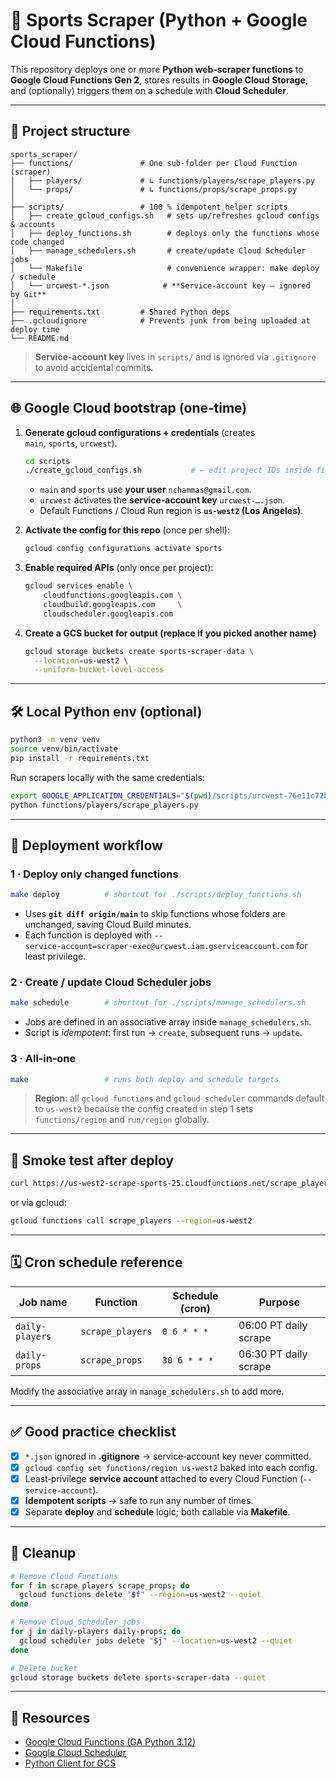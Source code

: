 # 🏀 Sports Scraper (Python + Google Cloud Functions)

This repository deploys one or more **Python web‑scraper functions** to **Google Cloud Functions Gen 2**, stores results in **Google Cloud Storage**, and (optionally) triggers them on a schedule with **Cloud Scheduler**.

---

## 📁 Project structure

```text
sports_scraper/
├── functions/               # One sub‑folder per Cloud Function (scraper)
│   ├── players/             # ↳ functions/players/scrape_players.py
│   └── props/               # ↳ functions/props/scrape_props.py
│
├── scripts/                 # 100 % idempotent helper scripts
│   ├── create_gcloud_configs.sh   # sets up/refreshes gcloud configs & accounts
│   ├── deploy_functions.sh        # deploys only the functions whose code changed
│   ├── manage_schedulers.sh       # create/update Cloud Scheduler jobs
│   └── Makefile                   # convenience wrapper: make deploy / schedule
│   └── urcwest‑*.json            # **Service‑account key – ignored by Git**
│
├── requirements.txt         # Shared Python deps
├── .gcloudignore            # Prevents junk from being uploaded at deploy time
└── README.md
```

> **Service‑account key** lives in `scripts/` and is ignored via `.gitignore` to avoid accidental commits.

---

## 🌐 Google Cloud bootstrap (one‑time)

1. **Generate gcloud configurations + credentials** (creates `main`, `sports`, `urcwest`).

   ```bash
   cd scripts
   ./create_gcloud_configs.sh           # ← edit project IDs inside first
   ```

   * `main` and `sports` use **your user** `nchammas@gmail.com`.
   * `urcwest` activates the **service‑account key** `urcwest‑….json`.
   * Default Functions / Cloud Run region is **`us‑west2` (Los Angeles)**.

2. **Activate the config for this repo** (once per shell):

   ```bash
   gcloud config configurations activate sports
   ```

3. **Enable required APIs** (only once per project):

   ```bash
   gcloud services enable \
       cloudfunctions.googleapis.com \
       cloudbuild.googleapis.com     \
       cloudscheduler.googleapis.com
   ```

4. **Create a GCS bucket for output (replace if you picked another name)**

   ```bash
   gcloud storage buckets create sports‑scraper‑data \
     --location=us‑west2 \
     --uniform-bucket-level-access
   ```

---

## 🛠️ Local Python env (optional)

```bash
python3 -m venv venv
source venv/bin/activate
pip install -r requirements.txt
```

Run scrapers locally with the same credentials:

```bash
export GOOGLE_APPLICATION_CREDENTIALS="$(pwd)/scripts/urcwest‑76e11c72b562.json"
python functions/players/scrape_players.py
```

---

## 🚀 Deployment workflow

### 1 · Deploy only changed functions

```bash
make deploy          # shortcut for ./scripts/deploy_functions.sh
```

* Uses **`git diff origin/main`** to skip functions whose folders are unchanged, saving Cloud Build minutes.
* Each function is deployed with `--service‑account=scraper‑exec@urcwest.iam.gserviceaccount.com` for least privilege.

### 2 · Create / update Cloud Scheduler jobs

```bash
make schedule        # shortcut for ./scripts/manage_schedulers.sh
```

* Jobs are defined in an associative array inside `manage_schedulers.sh`.
* Script is *idempotent*: first run → `create`, subsequent runs → `update`.

### 3 · All‑in‑one

```bash
make                 # runs both deploy and schedule targets
```

> **Region**: all `gcloud functions` and `gcloud scheduler` commands default to `us‑west2` because the config created in step 1 sets `functions/region` and `run/region` globally.

---

## 🧪 Smoke test after deploy

```bash
curl https://us‑west2‑scrape‑sports‑25.cloudfunctions.net/scrape_players
```

or via gcloud:

```bash
gcloud functions call scrape_players --region=us‑west2
```

---

## 🗓️ Cron schedule reference

| Job name        | Function         | Schedule (cron) | Purpose               |
| --------------- | ---------------- | --------------- | --------------------- |
| `daily-players` | `scrape_players` | `0 6 * * *`     | 06:00 PT daily scrape |
| `daily-props`   | `scrape_props`   | `30 6 * * *`    | 06:30 PT daily scrape |

Modify the associative array in `manage_schedulers.sh` to add more.

---

## ✅ Good practice checklist

* [x] `*.json` ignored in **.gitignore** → service‑account key never committed.
* [x] `gcloud config set functions/region us‑west2` baked into each config.
* [x] Least‑privilege **service account** attached to every Cloud Function (`--service-account`).
* [x] **Idempotent scripts** → safe to run any number of times.
* [x] Separate **deploy** and **schedule** logic; both callable via **Makefile**.

---

## 🧹 Cleanup

```bash
# Remove Cloud Functions
for f in scrape_players scrape_props; do
  gcloud functions delete "$f" --region=us‑west2 --quiet
done

# Remove Cloud Scheduler jobs
for j in daily-players daily-props; do
  gcloud scheduler jobs delete "$j" --location=us‑west2 --quiet
done

# Delete bucket
gcloud storage buckets delete sports‑scraper‑data --quiet
```

---

## 📎 Resources

* [Google Cloud Functions (GA Python 3.12)](https://cloud.google.com/functions/docs)
* [Google Cloud Scheduler](https://cloud.google.com/scheduler/docs)
* [Python Client for GCS](https://pypi.org/project/google-cloud-storage/)
